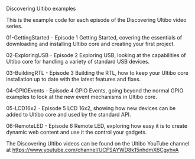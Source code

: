 Discovering Ultibo examples

This is the example code for each episode of the Discovering Ultibo video series.

01-GettingStarted - Episode 1 Getting Started, covering the essentials of downloading and installing Ultibo core and creating your first project.

02-ExploringUSB - Episode 2 Exploring USB, looking at the capabilities of Ultibo core for handling a variety of standard USB devices.

03-BuildingRTL - Episode 3 Building the RTL, how to keep your Ultibo core installation up to date with the latest features and fixes.

04-GPIOEvents - Episode 4 GPIO Events, going beyond the normal GPIO examples to look at the new event mechanisms in Ultibo core.

05-LCD16x2 - Episode 5 LCD 16x2, showing how new devices can be added to Ultibo core and used by the standard API.

06-RemoteLED - Episode 6 Remote LED, exploring how easy it is to create dynamic web content and use it the control your gadgets.

The Discovering Ultibo videos can be found on the Ultibo YouTube channel at https://www.youtube.com/channel/UCFSAYWD8k15nhdmX6CgyhvA
